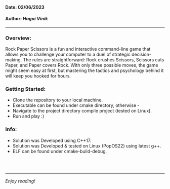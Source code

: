 #### Date: 02/06/2023
#### Author: *Hagai Vinik*

---

### Overview:

Rock Paper Scissors is a fun and interactive command-line game that allows you to challenge your computer to a duel of strategic decision-making. The rules are straightforward: Rock crushes Scissors, Scissors cuts Paper, and Paper covers Rock. With only three possible moves, the game might seem easy at first, but mastering the tactics and psychology behind it will keep you hooked for hours.


### Getting Started:
* Clone the repository to your local machine.
* Executable can be found under cmake directory, otherwise -
* Navigate to the project directory compile project (tested on Linux).
* Run and play :)


### Info:
* Solution was Developed using C++17.
* Solution was Developed & tested on Linux (PopOS22) using latest g++.
* ELF can be found under cmake-build-debug.

<br><br>


---
*Enjoy reading!*
